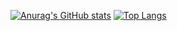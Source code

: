 [![Anurag's GitHub stats](https://github-readme-stats.vercel.app/api?username=theultralow&hide=stars&show_icons=true&theme=onedark&bg_color=00000000&hide_border=true)](https://github.com/anuraghazra/github-readme-stats) 
[![Top Langs](https://github-readme-stats.vercel.app/api/top-langs/?username=theultralow&theme=onedark&bg_color=00000000&hide_border=true&layout=compact)](https://github.com/anuraghazra/github-readme-stats)
